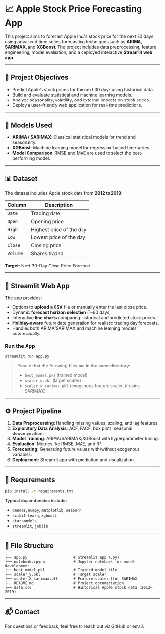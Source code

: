 # 📈 Apple Stock Price Forecasting App

This project aims to forecast Apple Inc.'s stock price for the next 30 days using advanced time series forecasting techniques such as **ARIMA**, **SARIMAX**, and **XGBoost**. The project includes data preprocessing, feature engineering, model evaluation, and a deployed interactive **Streamlit web app**.

---

## 📌 Project Objectives

- Predict Apple’s stock prices for the next 30 days using historical data.
- Build and evaluate statistical and machine learning models.
- Analyze seasonality, volatility, and external impacts on stock prices.
- Deploy a user-friendly web application for real-time predictions.

---

## 🧠 Models Used

- **ARIMA / SARIMAX**: Classical statistical models for trend and seasonality.
- **XGBoost**: Machine learning model for regression-based time series.
- **Model Comparison**: RMSE and MAE are used to select the best-performing model.

---

## 📊 Dataset

The dataset includes Apple stock data from **2012 to 2019**:

| Column | Description |
|--------|-------------|
| `Date` | Trading date |
| `Open` | Opening price |
| `High` | Highest price of the day |
| `Low`  | Lowest price of the day |
| `Close`| Closing price |
| `Volume` | Shares traded |

**Target**: Next 30-Day Close Price Forecast

---

## 🚀 Streamlit Web App

The app provides:
- Options to **upload a CSV** file or manually enter the last close price.
- Dynamic **forecast horizon selection** (1–60 days).
- Interactive **line charts** comparing historical and predicted stock prices.
- **Holiday-aware** future date generation for realistic trading day forecasts.
- Handles both ARIMA/SARIMAX and machine learning models automatically.

### Run the App

```bash
streamlit run app.py
```

> Ensure that the following files are in the same directory:
> - `best_model.pkl` (trained model)
> - `scaler_y.pkl` (target scaler)
> - `scaler_X_sarimax.pkl` (exogenous feature scaler, if using SARIMAX)

---

## ⚙️ Project Pipeline

1. **Data Preprocessing**: Handling missing values, scaling, and lag features.
2. **Exploratory Data Analysis**: ACF, PACF, box plots, seasonal decomposition.
3. **Model Training**: ARIMA/SARIMAX/XGBoost with hyperparameter tuning.
4. **Evaluation**: Metrics like RMSE, MAE, and R².
5. **Forecasting**: Generating future values with/without exogenous variables.
6. **Deployment**: Streamlit app with prediction and visualization.

---

## 🧪 Requirements

```bash
pip install -r requirements.txt
```

Typical dependencies include:
- `pandas`, `numpy`, `matplotlib`, `seaborn`
- `scikit-learn`, `xgboost`
- `statsmodels`
- `streamlit`, `joblib`

---

## 📁 File Structure

```
├── app.py                     # Streamlit app (.py)
├── notebook.ipynb             # Jupyter notebook for model development
├── best_model.pkl             # Trained model file
├── scaler_y.pkl               # Target scaler
├── scaler_X_sarimax.pkl       # Feature scaler (for SARIMAX)
├── README.md                  # Project documentation
├── data.csv                   # Historical Apple stock data (2012–2019)
```

---

## 📬 Contact

For questions or feedback, feel free to reach out via GitHub or email.
